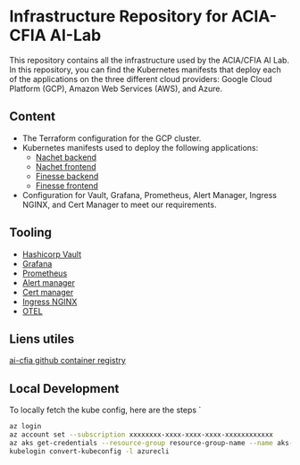 # Infrastructure Repository for ACIA-CFIA AI-Lab

This repository contains all the infrastructure used by the ACIA/CFIA AI Lab.
In this repository, you can find the Kubernetes manifests that deploy each of
the applications on the three different cloud providers: Google Cloud Platform
(GCP), Amazon Web Services (AWS), and Azure.

## Content

- The Terraform configuration for the GCP cluster.
- Kubernetes manifests used to deploy the following applications:
  - [Nachet backend](https://github.com/ai-cfia/nachet-backend)
  - [Nachet frontend](https://github.com/ai-cfia/nachet-frontend)
  - [Finesse backend](https://github.com/ai-cfia/finesse-backend)
  - [Finesse frontend](https://github.com/ai-cfia/finesse-frontend)
- Configuration for Vault, Grafana, Prometheus, Alert Manager, Ingress NGINX,
and Cert Manager to meet our requirements.

## Tooling

- [Hashicorp Vault](https://www.vaultproject.io/)
- [Grafana](https://grafana.com/)
- [Prometheus](https://prometheus.io/docs/visualization/grafana/)
- [Alert manager](https://github.com/prometheus/alertmanager)
- [Cert manager](https://cert-manager.io/)
- [Ingress NGINX](https://docs.nginx.com/nginx-ingress-controller/)
- [OTEL](https://opentelemetry.io/)

## Liens utiles

[ai-cfia github container registry](https://github.com/orgs/ai-cfia/packages)

## Local Development

To locally fetch the kube config, here are the steps `

```bash
az login
az account set --subscription xxxxxxxx-xxxx-xxxx-xxxx-xxxxxxxxxxxx
az aks get-credentials --resource-group resource-group-name --name aks-name --overwrite-existing
kubelogin convert-kubeconfig -l azurecli
```
